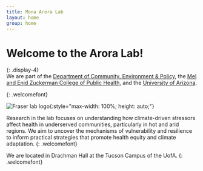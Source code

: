 ```yaml
---
title: Mona Arora Lab
layout: home
group: home
---
```


# Welcome to the Arora Lab!
{: .display-4}
<br>
We are part of the [Department of Community, Environment & Policy](https://publichealth.arizona.edu/departments/community-environment-policy/), the [Mel and Enid Zuckerman College of Public Health](https://publichealth.arizona.edu/), and the [University of Arizona](https://www.arizona.edu/).

{: .welcomefont}

![Fraser lab logo](static/img/logo/jf_retreat_logo.svg){:style="max-width: 100%; height: auto;"}

Research in the lab focuses on understanding how climate-driven stressors affect health in underserved communities, particularly in hot and arid regions. We aim to uncover the mechanisms of vulnerability and resilience to inform practical strategies that promote health equity and climate adaptation.
{: .welcomefont}

We are located in Drachman Hall at the Tucson Campus of the UofA.
{: .welcomefont}
